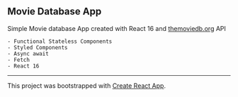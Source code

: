 
## Movie Database App

Simple Movie database App created with React 16 and [themoviedb.org](https://www.themoviedb.org/documentation/api) API

```
- Functional Stateless Components
- Styled Components
- Async await
- Fetch
- React 16
```

- - - -

This project was bootstrapped with [Create React App](https://github.com/facebookincubator/create-react-app).
